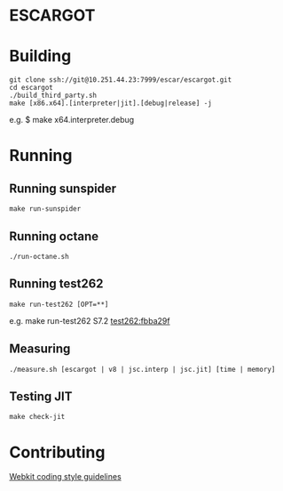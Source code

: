 ESCARGOT
========

# Building

    git clone ssh://git@10.251.44.23:7999/escar/escargot.git
    cd escargot
    ./build_third_party.sh
    make [x86.x64].[interpreter|jit].[debug|release] -j
e.g. $ make x64.interpreter.debug

# Running

## Running sunspider
    make run-sunspider

## Running octane
    ./run-octane.sh

## Running test262
    make run-test262 [OPT=**]
e.g. make run-test262 S7.2
[test262:fbba29f](https://github.com/tc39/test262)

## Measuring
    ./measure.sh [escargot | v8 | jsc.interp | jsc.jit] [time | memory]

## Testing JIT
	make check-jit

# Contributing

[Webkit coding style guidelines](https://www.webkit.org/coding/coding-style.html)


